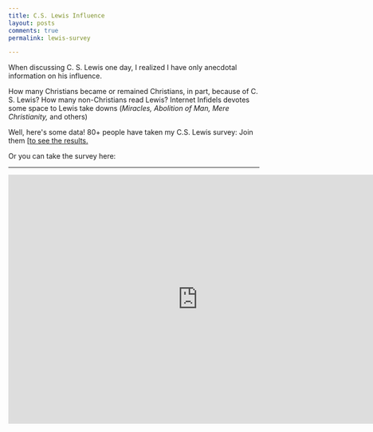 ```yaml
---
title: C.S. Lewis Influence
layout: posts
comments: true
permalink: lewis-survey

---
```


When discussing C. S. Lewis one day, I realized I have only anecdotal information on his influence.  

How many Christians became or remained Christians, in part, because of C. S. Lewis? How many non-Christians read Lewis? Internet Infidels devotes some space to Lewis take downs (*Miracles, Abolition of Man, Mere Christianity,* and others) 

Well, here's some data! 80+ people have taken my C.S. Lewis survey: Join them [[to see the results.](https://docs.google.com/forms/d/1RH5VTHRmZsvw6Yqyz8vfnm5Uw4OvylD3omcFIa3lYgc/viewform?usp=send_form)

Or you can take the survey here: 

----

<iframe src="https://docs.google.com/forms/d/1RH5VTHRmZsvw6Yqyz8vfnm5Uw4OvylD3omcFIa3lYgc/viewform?embedded=true" width="760" height="500" frameborder="0" marginheight="0" marginwidth="0">Loading...</iframe>

